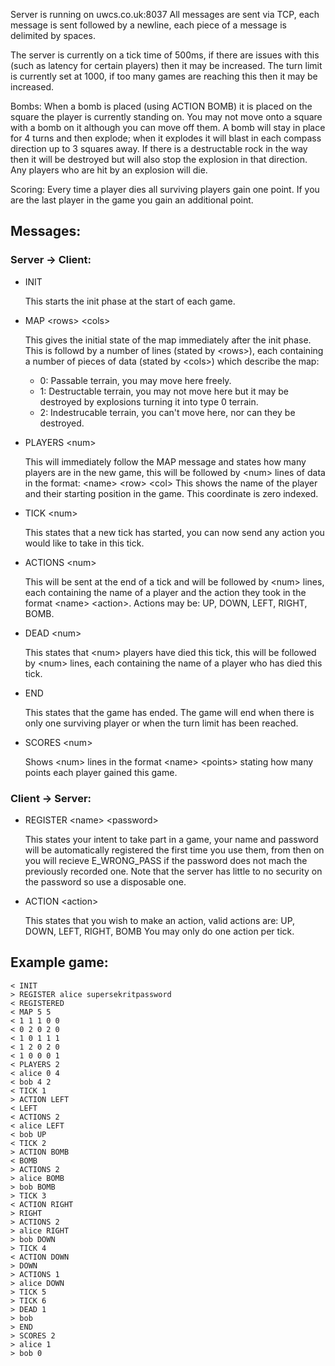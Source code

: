 Server is running on uwcs.co.uk:8037
All messages are sent via TCP, each message is sent followed by a newline, each piece of a message is delimited by spaces.

The server is currently on a tick time of 500ms, if there are issues with this (such as latency for certain players) then it may be increased.
The turn limit is currently set at 1000, if too many games are reaching this then it may be increased.

Bombs: When a bomb is placed (using ACTION BOMB) it is placed on the square the player is currently standing on.  You may not move onto a square with a bomb on it although you can move off them.  A bomb will stay in place for 4 turns and then explode; when it explodes it will blast in each compass direction up to 3 squares away.  If there is a destructable rock in the way then it will be destroyed but will also stop the explosion in that direction.  Any players who are hit by an explosion will die.

Scoring: Every time a player dies all surviving players gain one point.  If you are the last player in the game you gain an additional point.

## Messages: ##
### Server -> Client: ###
* INIT

	This starts the init phase at the start of each game.
* MAP \<rows\> \<cols\>

	This gives the initial state of the map immediately after the init phase.  This is followd by a number of lines (stated by \<rows\>), each containing a number of pieces of data (stated by \<cols\>) which describe the map:
	- 0:	Passable terrain, you may move here freely.
	- 1:	Destructable terrain, you may not move here but it may be destroyed by explosions turning it into type 0 terrain.
	- 2:	Indestrucable terrain, you can't move here, nor can they be destroyed.
* PLAYERS \<num\>

	This will immediately follow the MAP message and states how many players are in the new game, this will be followed by \<num\> lines of data in the format:
		\<name\> \<row\> \<col\>
	This shows the name of the player and their starting position in the game.  This coordinate is zero indexed.
* TICK \<num\>

	This states that a new tick has started, you can now send any action you would like to take in this tick.
* ACTIONS \<num\>

	This will be sent at the end of a tick and will be followed by \<num\> lines, each containing the name of a player and the action they took in the format \<name\> \<action\>.
	Actions may be: UP, DOWN, LEFT, RIGHT, BOMB.
* DEAD \<num\>

	This states that \<num\> players have died this tick, this will be followed by \<num\> lines, each containing the name of a player who has died this tick.
* END

	This states that the game has ended.  The game will end when there is only one surviving player or when the turn limit has been reached.
* SCORES \<num\>

	Shows \<num\> lines in the format \<name\> \<points\> stating how many points each player gained this game.

### Client -> Server: ###
* REGISTER \<name\> \<password\>

	This states your intent to take part in a game, your name and password will be automatically registered the first time you use them, from then on you will recieve E_WRONG_PASS if the password does not mach the previously recorded one.  Note that the server has little to no security on the password so use a disposable one.
* ACTION \<action\>

	This states that you wish to make an action, valid actions are:
	UP, DOWN, LEFT, RIGHT, BOMB
	You may only do one action per tick.


## Example game: ##

```
< INIT
> REGISTER alice supersekritpassword
< REGISTERED
< MAP 5 5
< 1 1 1 0 0
< 0 2 0 2 0
< 1 0 1 1 1
< 1 2 0 2 0
< 1 0 0 0 1
< PLAYERS 2
< alice 0 4
< bob 4 2
< TICK 1
> ACTION LEFT
< LEFT
< ACTIONS 2
< alice LEFT
< bob UP
< TICK 2
> ACTION BOMB
< BOMB
> ACTIONS 2
> alice BOMB
> bob BOMB
> TICK 3
< ACTION RIGHT
> RIGHT
> ACTIONS 2
> alice RIGHT
> bob DOWN
> TICK 4
< ACTION DOWN
> DOWN
> ACTIONS 1
> alice DOWN
> TICK 5
> TICK 6
> DEAD 1
> bob
> END
> SCORES 2
> alice 1
> bob 0
```
